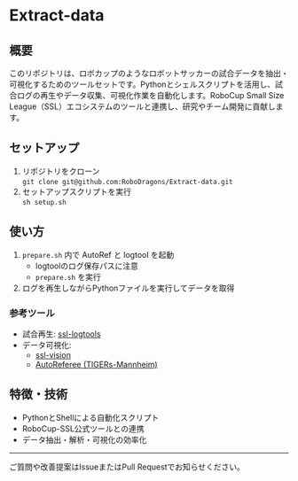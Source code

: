 # Extract-data

## 概要
このリポジトリは、ロボカップのようなロボットサッカーの試合データを抽出・可視化するためのツールセットです。Pythonとシェルスクリプトを活用し、試合ログの再生やデータ収集、可視化作業を自動化します。RoboCup Small Size League（SSL）エコシステムのツールと連携し、研究やチーム開発に貢献します。

## セットアップ

1. リポジトリをクローン  
   `git clone git@github.com:RoboDragons/Extract-data.git`
2. セットアップスクリプトを実行  
   `sh setup.sh`

## 使い方

1. `prepare.sh` 内で AutoRef と logtool を起動  
   - logtoolのログ保存パスに注意  
   - `prepare.sh` を実行
2. ログを再生しながらPythonファイルを実行してデータを取得

### 参考ツール

- 試合再生: [ssl-logtools](https://github.com/RoboCup-SSL/ssl-logtools)
- データ可視化:  
  - [ssl-vision](https://github.com/RoboCup-SSL/ssl-vision)  
  - [AutoReferee (TIGERs-Mannheim)](https://github.com/TIGERs-Mannheim/AutoReferee)

## 特徴・技術

- PythonとShellによる自動化スクリプト
- RoboCup-SSL公式ツールとの連携
- データ抽出・解析・可視化の効率化

---

ご質問や改善提案はIssueまたはPull Requestでお知らせください。
